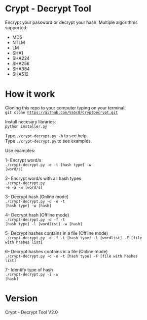 # Crypt - Decrypt Tool
Encrypt your password or decrypt your hash. Multiple algorithms supported:
- MD5
- NTLM
- LM
- SHA1
- SHA224
- SHA256
- SHA384
- SHA512

# How it work
Cloning this repo to your computer typing on your terminal:<br/>
<code>git clone https://github.com/Va5c0/CryptDecrypt.git</code>

Install necesary libraries:<br/>
<code>python installer.py</code>


Type <code>./crypt-decrypt.py -h</code> to see help.<br/>
Type <code>./crypt-decrypt.py</code> to see examples.<br/>

Use examples:

1- Encrypt word/s<br/>
<code>./crypt-decrypt.py -e -t [hash type] -w [word/s]</code>

2- Encrypt word/s with all hash types<br/>
<code>./crypt-decrypt.py -e -a -w [word/s]</code>

3- Decrypt hash (Online mode)<br/>
<code>./crypt-decrypt.py -d -o -t [hash type] -w [hash]</code>

4- Decrypt hash (Offline mode)<br/>
<code>./crypt-decrypt.py -d -f -t [hash type] -l [wordlist] -w [hash]</code>

5- Decrypt hashes contains in a file (Offline mode)<br/>
<code>./crypt-decrypt.py -d -f -t [hash type] -l [wordlist] -F [file with hashes list]</code>

6- Decrypt hashes contains in a file (Online mode)<br/>
<code>./crypt-decrypt.py -d -o -t [hash type] -F [file with hashes list]</code>

7- Identify type of hash<br/>
<code>./crypt-decrypt.py -i -w [hash]</code>

# Version
Crypt - Decrypt Tool V2.0
